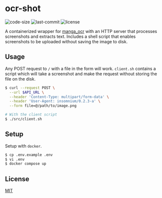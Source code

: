 # ocr-shot

![code-size](https://img.shields.io/github/languages/code-size/cyan903/ocr-shot) ![last-commit](https://img.shields.io/github/last-commit/cyan903/ocr-shot) ![license](https://img.shields.io/github/license/cyan903/ocr-shot)

A containerized wrapper for [manga_ocr](https://github.com/kha-white/manga-ocr) with an HTTP server that processes screenshots and extracts text. Includes a shell script that enables screenshots to be uploaded without saving the image to disk.

## Usage

Any POST request to `/` with a file in the form will work. `client.sh` contains a script which will take a screenshot and make the request without storing the file on the disk.

```sh
$ curl --request POST \
  --url $API_URL \
  --header 'Content-Type: multipart/form-data' \
  --header 'User-Agent: insomnium/0.2.3-a' \
  --form file=@/path/to/image.png

# With the client script
$ ./src/client.sh
```

## Setup

Setup with `docker`.

```sh
$ cp .env.example .env
$ vi .env
$ docker compose up
```

## License

[MIT](MIT)
